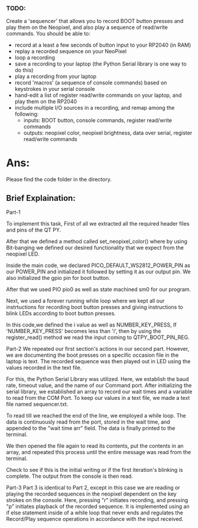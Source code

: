 ### TODO:

Create a 'sequencer' that allows you to record BOOT button presses and play them on the Neopixel, and also play a sequence of read/write commands. You should be able to:
- record at a least a few seconds of button input to your RP2040 (in RAM)
- replay a recorded sequence on your NeoPixel
- loop a recording
- save a recording to your laptop (the Python Serial library is one way to do this)
- play a recording from your laptop
- record 'macros' (a sequence of console commands) based on keystrokes in your serial console
- hand-edit a list of register read/write commands on your laptop, and play them on the RP2040
- include multiple I/O sources in a recording, and remap among the following:
    - inputs: BOOT button, console commands, register read/write commands
    - outputs: neopixel color, neopixel brightness, data over serial, register read/write commands

# Ans:
Please find the code folder in the directory.
## Brief Explaination:
Part-1

To implement this task, First of all we extracted all the required header files and pins of the QT PY.

After that we defined a method called set_neopixel_color() where by using Bit-banging we defined our desired functionality that we expect from the neopixel LED.

Inside the main code, we declared PICO_DEFAULT_WS2812_POWER_PIN as our POWER_PIN and initialized it followed by setting it as our output pin. We also initialized the gpio pin for boot button.

After that we used PIO pio0 as well as state machined sm0 for our program.

Next, we used a forever running while loop where we kept all our instrtuctions for recording boot button presses and giving instructions to blink LEDs according to boot button presses.

In this code,we defined the i value as well as NUMBER_KEY_PRESS, If 'NUMBER_KEY_PRESS' becomes less than 'i', then by using the register_read() method we read the input coming to QTPY_BOOT_PIN_REG.

Part-2
We repeated our first section's actions in our second part. However, we are documenting the boot presses on a specific occasion file in the laptop is text. The recorded sequence was then played out in LED using the values recorded in the text file.

For this, the Python Serial Library was utilized. Here, we establish the baud rate, timeout value, and the name of our Command port. After initializing the serial library, we established an array to record our wait times and a variable to read from the COM Port. To keep our values in a text file, we made a text file named sequencer.txt.

To read till we reached the end of the line, we employed a while loop. The data is continuously read from the port, stored in the wait time, and appended to the "wait time arr" field. The data is finally printed to the terminal.

We then opened the file again to read its contents, put the contents in an array, and repeated this process until the entire message was read from the terminal.

Check to see if this is the initial writing or if the first iteration's blinking is complete. The output from the console is then read.

Part-3
Part 3 is identical to Part 2, except in this case we are reading or playing the recorded sequences in the neopixel dependent on the key strokes on the console.
Here, pressing "r" initiates recording, and pressing "p" initiates playback of the recorded sequence. It is implemented using an if else statement inside of a while loop that never ends and regulates the Record/Play sequence operations in accordance with the input received.
